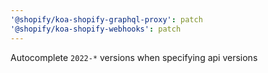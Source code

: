 ```yaml
---
'@shopify/koa-shopify-graphql-proxy': patch
'@shopify/koa-shopify-webhooks': patch
---
```


Autocomplete `2022-*` versions when specifying api versions
